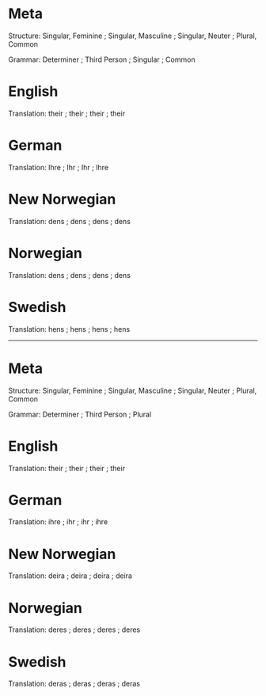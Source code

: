 Meta
====

Structure: Singular, Feminine ; Singular, Masculine ; Singular, Neuter ; Plural, Common

Grammar:   Determiner ; Third Person ; Singular ; Common



English
=======

Translation: their ; their ; their ; their



German
======

Translation: Ihre ; Ihr ; Ihr ; Ihre



New Norwegian
=============

Translation: dens ; dens ; dens ; dens



Norwegian
=========

Translation: dens ; dens ; dens ; dens



Swedish
=======

Translation: hens ; hens ; hens ; hens



--------------------------------------------------------------------------------

Meta
====

Structure: Singular, Feminine ; Singular, Masculine ; Singular, Neuter ; Plural, Common

Grammar:   Determiner ; Third Person ; Plural



English
=======

Translation: their ; their ; their ; their



German
======

Translation: ihre ; ihr ; ihr ; ihre



New Norwegian
=============

Translation: deira ; deira ; deira ; deira



Norwegian
=========

Translation: deres ; deres ; deres ; deres



Swedish
=======

Translation: deras ; deras ; deras ; deras

